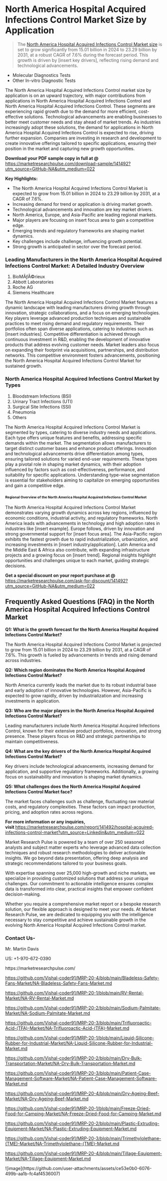 <h1>North America Hospital Acquired Infections Control Market&nbsp;Size by Application</h1><blockquote><p>The <a href="https://marketresearchpulse.com/download-sample/141492?utm_source=GitHub-NA&amp;utm_medium=022">North America Hospital Acquired Infections Control Market size</a> is set to grow significantly from 15.01 billion in 2024 to 23.29 billion by 2031, at a robust CAGR of 7.6% during the forecast period. This growth is driven by [insert key drivers], reflecting rising demand and technological advancements.</p></blockquote><ul><li>Molecular Diagnostics Tests <li> Other In-vitro Diagnostic Tests</li></ul><p>The North America Hospital Acquired Infections Control market size by application is on an upward trajectory, with major contributions from applications in North America Hospital Acquired Infections Control and North America Hospital Acquired Infections Control. These segments are experiencing rapid growth due to the demand for more efficient, cost-effective solutions. Technological advancements are enabling businesses to better meet customer needs and stay ahead of market trends. As industries increasingly adopt these solutions, the demand for applications in North America Hospital Acquired Infections Control is expected to rise, driving further expansion. Companies are investing in research and development to create innovative offerings tailored to specific applications, ensuring their position in the market and capturing new growth opportunities.</p><p><strong>Download your PDF sample copy in full at @ </strong><a href="https://marketresearchpulse.com/download-sample/141492?utm_source=GitHub-NA&amp;utm_medium=022">https://marketresearchpulse.com/download-sample/141492?utm_source=GitHub-NA&amp;utm_medium=022</a></p><p><strong>Key Highlights: </strong></p><ul><li>The North America Hospital Acquired Infections Control Market is expected to grow from 15.01 billion in 2024 to 23.29 billion by 2031, at a CAGR of 7.6%.</li><li>Increasing demand for trend or application is driving market growth.</li><li>Technological advancements and innovation are key market drivers.</li><li>North America, Europe, and Asia-Pacific are leading regional markets.</li><li>Major players are focusing on insert focus area to gain a competitive edge.</li><li>Emerging trends and regulatory frameworks are shaping market dynamics.</li><li>Key challenges include challenge, influencing growth potential.</li><li>Strong growth is anticipated in sector over the forecast period.</li></ul><h3>Leading Manufacturers in the North America Hospital Acquired Infections Control Market: A Detailed Industry Overview</h3><ol><li>BioMÃƒÂ©rieux</li><li>Abbott Laboratories</li><li>Roche AG</li><li>Siemens Healthcare</li></ol><div class="flex max-w-full flex-col flex-grow"><div class="min-h-8 text-message flex w-full flex-col items-end gap-2 whitespace-normal break-words [.text-message+&amp;]:mt-5" dir="auto" data-message-author-role="assistant" data-message-id="fd8432e4-4910-450d-b182-61b7bfb0a01f" data-message-model-slug="gpt-4o"><div class="flex w-full flex-col gap-1 empty:hidden first:pt-[3px]"><div class="markdown prose w-full break-words dark:prose-invert light"><p>The North America Hospital Acquired Infections Control Market features a dynamic landscape with leading manufacturers driving growth through innovation, strategic collaborations, and a focus on emerging technologies. Key players leverage advanced production techniques and sustainable practices to meet rising demand and regulatory requirements. Their portfolios often span diverse applications, catering to industries such as [insert industries]. Competitive differentiation is achieved through continuous investment in R&amp;D, enabling the development of innovative products that address evolving customer needs. Market leaders also focus on expanding their footprint via acquisitions, partnerships, and distribution networks. This competitive environment fosters advancements, positioning the North America Hospital Acquired Infections Control Market for sustained growth.</p></div></div></div></div><h3>North America Hospital Acquired Infections Control Market by Types</h3><ol><li>Bloodstream Infections (BSI) <li> Urinary Tract Infections (UTI) <li> Surgical Site Infections (SSI) <li> Pneumonia <li> Others</li></ol><div class="flex max-w-full flex-col flex-grow"><div class="min-h-8 text-message flex w-full flex-col items-end gap-2 whitespace-normal break-words [.text-message+&amp;]:mt-5" dir="auto" data-message-author-role="assistant" data-message-id="084470be-0bb7-4664-bddf-5156b4f41249" data-message-model-slug="gpt-4o-mini"><div class="flex w-full flex-col gap-1 empty:hidden first:pt-[3px]"><div class="markdown prose w-full break-words dark:prose-invert light"><p>The North America Hospital Acquired Infections Control Market is segmented by types, catering to diverse industry needs and applications. Each type offers unique features and benefits, addressing specific demands within the market. The segmentation allows manufacturers to target distinct customer bases and enhance product offerings. Innovation and technological advancements drive differentiation among types, ensuring tailored solutions for varied end-user requirements. These types play a pivotal role in shaping market dynamics, with their adoption influenced by factors such as cost-effectiveness, performance, and suitability for specific applications. Understanding type-wise segmentation is essential for stakeholders aiming to capitalize on emerging opportunities and gain a competitive edge.</p></div></div></div></div><h3><span style="font-size: 11px;">Regional Overview of the North America Hospital Acquired Infections Control Market</span></h3><div class="flex max-w-full flex-col flex-grow"><div class="min-h-8 text-message flex w-full flex-col items-end gap-2 whitespace-normal break-words [.text-message+&amp;]:mt-5" dir="auto" data-message-author-role="assistant" data-message-id="e9038762-ce64-4e30-91c9-9bd413514231" data-message-model-slug="gpt-4o-mini"><div class="flex w-full flex-col gap-1 empty:hidden first:pt-[3px]"><div class="markdown prose w-full break-words dark:prose-invert light"><p>The North America Hospital Acquired Infections Control Market demonstrates varying growth dynamics across key regions, influenced by economic conditions, industrial activity, and regulatory frameworks. North America leads with advancements in technology and high adoption rates in industries like [insert example]. Europe follows, driven by innovation and strong governmental support for [insert focus area]. The Asia-Pacific region exhibits the fastest growth due to rapid industrialization, urbanization, and increasing investments in [insert industry/application]. Latin America and the Middle East &amp; Africa also contribute, with expanding infrastructure projects and a growing focus on [insert trend]. Regional insights highlight opportunities and challenges unique to each market, guiding strategic decisions.</p></div></div></div></div><p><strong>Get a special discount on your report purchase at @ </strong><a href="https://marketresearchpulse.com/ask-for-discount/141492?utm_source=GitHub-NA&amp;utm_medium=022">https://marketresearchpulse.com/ask-for-discount/141492?utm_source=GitHub-NA&amp;utm_medium=022</a></p><h2>Frequently Asked Questions (FAQ) in the North America Hospital Acquired Infections Control Market</h2><p><strong>Q1: What is the growth forecast for the North America Hospital Acquired Infections Control Market?</strong></p><p>The North America Hospital Acquired Infections Control Market is projected to grow from 15.01 billion in 2024 to 23.29 billion by 2031, at a CAGR of 7.6%. This growth is fueled by advancements in trends and rising demand across industries.</p><p><strong>Q2: Which region dominates the North America Hospital Acquired Infections Control Market?</strong></p><p>North America currently leads the market due to its robust industrial base and early adoption of innovative technologies. However, Asia-Pacific is expected to grow rapidly, driven by industrialization and increasing investments in application.</p><p><strong>Q3: Who are the major players in the North America Hospital Acquired Infections Control Market?</strong></p><p>Leading manufacturers include North America Hospital Acquired Infections Control, known for their extensive product portfolios, innovation, and strong presence. These players focus on R&amp;D and strategic partnerships to maintain competitiveness.</p><p><strong>Q4: What are the key drivers of the North America Hospital Acquired Infections Control Market?</strong></p><p>Key drivers include technological advancements, increasing demand for application, and supportive regulatory frameworks. Additionally, a growing focus on sustainability and innovation is shaping market dynamics.</p><p><strong>Q5: What challenges does the North America Hospital Acquired Infections Control Market face?</strong></p><p>The market faces challenges such as challenge, fluctuating raw material costs, and regulatory complexities. These factors can impact production, pricing, and adoption rates across regions.</p><p><strong>For more information or any inquiries, visit&nbsp;</strong><a href="https://marketresearchpulse.com/report/141492/hospital-acquired-infections-control-market?utm_source=Linkedin&utm_medium=022">https://marketresearchpulse.com/report/141492/hospital-acquired-infections-control-market?utm_source=Linkedin&utm_medium=022</a></p><p>Market Research Pulse is powered by a team of over 250 seasoned analysts and subject matter experts who leverage advanced data collection techniques and robust research methodologies to deliver actionable insights. We go beyond data presentation, offering deep analysis and strategic recommendations tailored to your business goals.</p><p>With expertise spanning over 25,000 high-growth and niche markets, we specialize in providing customized solutions that address your unique challenges. Our commitment to actionable intelligence ensures complex data is transformed into clear, practical insights that empower confident decision-making.</p><p>Whether you require a comprehensive market report or a bespoke research solution, our flexible approach is designed to meet your needs. At Market Research Pulse, we are dedicated to equipping you with the intelligence necessary to stay competitive and achieve sustainable growth in the evolving North America Hospital Acquired Infections Control market.</p><h3><strong>Contact Us-</strong></h3><p>Mr. Martin Davis</p><p>US: +1-970-672-0390</p><p>https://marketresearchpulse.com/</p><p><a href="https://github.com/Vishal-coder91/MRP-20-4/blob/main/Bladeless-Safety-Fans-Market/NA-Bladeless-Safety-Fans-Market.md">https://github.com/Vishal-coder91/MRP-20-4/blob/main/Bladeless-Safety-Fans-Market/NA-Bladeless-Safety-Fans-Market.md</a></p><p><a href="https://github.com/Vishal-coder91/MRP-20-1/blob/main/RV-Rental-Market/NA-RV-Rental-Market.md">https://github.com/Vishal-coder91/MRP-20-1/blob/main/RV-Rental-Market/NA-RV-Rental-Market.md</a></p><p><a href="https://github.com/Vishal-coder91/MRP-20-2/blob/main/Sodium-Palmitate-Market/NA-Sodium-Palmitate-Market.md">https://github.com/Vishal-coder91/MRP-20-2/blob/main/Sodium-Palmitate-Market/NA-Sodium-Palmitate-Market.md</a></p><p><a href="https://github.com/Vishal-coder91/MRP-20-3/blob/main/Trifluoroactic-Acid-(TFA)-Market/NA-Trifluoroactic-Acid-(TFA)-Market.md">https://github.com/Vishal-coder91/MRP-20-3/blob/main/Trifluoroactic-Acid-(TFA)-Market/NA-Trifluoroactic-Acid-(TFA)-Market.md</a></p><p><a href="https://github.com/Vishal-coder91/MRP-20-1/blob/main/Liquid-Silicone-Rubber-for-Industrial-Market/NA-Liquid-Silicone-Rubber-for-Industrial-Market.md">https://github.com/Vishal-coder91/MRP-20-1/blob/main/Liquid-Silicone-Rubber-for-Industrial-Market/NA-Liquid-Silicone-Rubber-for-Industrial-Market.md</a></p><p><a href="https://github.com/Vishal-coder91/MRP-20-2/blob/main/Dry-Bulk-Transportation-Market/NA-Dry-Bulk-Transportation-Market.md">https://github.com/Vishal-coder91/MRP-20-2/blob/main/Dry-Bulk-Transportation-Market/NA-Dry-Bulk-Transportation-Market.md</a></p><p><a href="https://github.com/Vishal-coder91/MRP-20-3/blob/main/Patient-Case-Management-Software-Market/NA-Patient-Case-Management-Software-Market.md">https://github.com/Vishal-coder91/MRP-20-3/blob/main/Patient-Case-Management-Software-Market/NA-Patient-Case-Management-Software-Market.md</a></p><p><a href="https://github.com/Vishal-coder91/MRP-20-4/blob/main/Dry-Ageing-Beef-Market/NA-Dry-Ageing-Beef-Market.md">https://github.com/Vishal-coder91/MRP-20-4/blob/main/Dry-Ageing-Beef-Market/NA-Dry-Ageing-Beef-Market.md</a></p><p><a href="https://github.com/Vishal-coder91/MRP-20-1/blob/main/Freeze-Dried-Food-for-Camping-Market/NA-Freeze-Dried-Food-for-Camping-Market.md">https://github.com/Vishal-coder91/MRP-20-1/blob/main/Freeze-Dried-Food-for-Camping-Market/NA-Freeze-Dried-Food-for-Camping-Market.md</a></p><p><a href="https://github.com/Vishal-coder91/MRP-20-2/blob/main/Plastic-Extruding-Equipment-Market/NA-Plastic-Extruding-Equipment-Market.md">https://github.com/Vishal-coder91/MRP-20-2/blob/main/Plastic-Extruding-Equipment-Market/NA-Plastic-Extruding-Equipment-Market.md</a></p><p><a href="https://github.com/Vishal-coder91/MRP-20-3/blob/main/Trimethylolethane-(TME)-Market/NA-Trimethylolethane-(TME)-Market.md">https://github.com/Vishal-coder91/MRP-20-3/blob/main/Trimethylolethane-(TME)-Market/NA-Trimethylolethane-(TME)-Market.md</a></p><p><a href="https://github.com/Vishal-coder91/MRP-20-4/blob/main/Tillage-Equipment-Market/NA-Tillage-Equipment-Market.md">https://github.com/Vishal-coder91/MRP-20-4/blob/main/Tillage-Equipment-Market/NA-Tillage-Equipment-Market.md</a></p>
![image](https://github.com/user-attachments/assets/ce53e0b0-6076-499b-aa1b-fc4af4536007)
